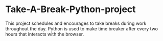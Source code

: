 # Take-A-Break-Python-project
This project schedules and encourages to take breaks during work throughout the day. Python is used to make time breaker after every two hours that interacts with the browser.  
